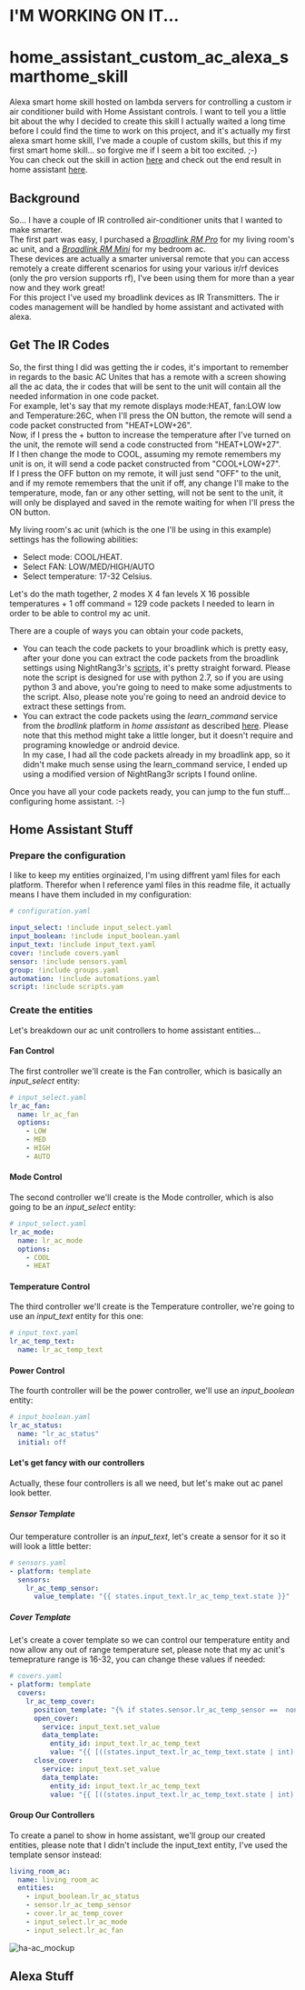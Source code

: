 # I'M WORKING ON IT...


# home_assistant_custom_ac_alexa_smarthome_skill
Alexa smart home skill hosted on lambda servers for controlling a custom ir air conditioner build with Home Assistant controls.
I want to tell you a little bit about the why I decided to create this skill I actually waited a long time before I could find the time to work on this project, and it's actually my first alexa smart home skill, I've made a couple of custom skills, but this if my first smart home skill... so forgive me if I seem a bit too excited. ;-)</br>
You can check out the skill in action [here](https://www.youtube.com/edit?o=U&video_id=Y4i989zwQlc) and check out the end result in home assistant [here](ha-ac.jpg).


## Background
So... I have a couple of IR controlled air-conditioner units that I wanted to make smarter. </br>
The first part was easy, I purchased a [*Broadlink RM Pro*](https://www.aliexpress.com/item/Broadlink-RM2-RM-Pro-Smart-home-Automation-Universal-Intelligent-wireless-remote-control-WIFI-IR-RF-switch/32738344424.html?spm=a2g0s.9042311.0.0.svn7ka) for my living room's ac unit, and a [*Broadlink RM Mini*](https://www.aliexpress.com/item/Broadlink-RM2-RM-PRO-Smart-Home-Automation-WiFi-IR-RF-Universal-Intelligent-Wireless-remote-Controller-for/32729931353.html?spm=a2g0s.9042311.0.0.svn7ka) for my bedroom ac.</br>
These devices are actually a smarter universal remote that you can access remotely a create different scenarios for using your various ir/rf devices (only the pro version supports rf), I've been using them for more than a year now and they work great!</br>
For this project I've used my broadlink devices as IR Transmitters. The ir codes management will be handled by home assistant and activated with alexa.

## Get The IR Codes
So, the first thing I did was getting the ir codes, it's important to remember in regards to the basic AC Unites that has a remote with a screen showing all the ac data, the ir codes that will be sent to the unit will contain all the needed information in one code packet. </br>
For example, let's say that my remote displays mode:HEAT, fan:LOW low and Temperature:26C, when I'll press the ON button, the remote will send a code packet constructed from "HEAT+LOW+26".</br>
Now, if I press the + button to increase the temperature after I've turned on the unit, the remote will send a code constructed from "HEAT+LOW+27". </br>
If I then change the mode to COOL, assuming my remote remembers my unit is on, it will send a code packet constructed from "COOL+LOW+27". </br>
If I press the OFF button on my remote, it will just send "OFF" to the unit, and if my remote remembers that the unit if off, any change I'll make to the temperature, mode, fan or any other setting, will not be sent to the unit, it will only be displayed and saved in the remote waiting for when I'll press the ON button. </br>

My living room's ac unit (which is the one I'll be using in this example) settings has the following abilities:
- Select mode: COOL/HEAT.
- Select FAN: LOW/MED/HIGH/AUTO
- Select temperature: 17-32 Celsius.

Let's do the math together, 2 modes X 4 fan levels X 16 possible temperatures + 1 off command = 129 code packets I needed to learn in order to be able to control my ac unit. </br>

There are a couple of ways you can obtain your code packets, </br>
- You can teach the code packets to your broadlink which is pretty easy, after your done you can extract the code packets from the broadlink settings using NightRang3r's [scripts](https://github.com/NightRang3r/Broadlink-e-control-db-dump), it's pretty straight forward. Please note the script is designed for use with python 2.7, so if you are using python 3 and above, you're going to need to make some adjustments to the script. Also, please note you're going to need an android device to extract these settings from.
- You can extract the code packets using the *learn_command* service from the *brodlink* platform in *home assistant* as described [here](https://home-assistant.io/components/switch.broadlink/#how-to-obtain-irrf-packets). Please note that this method might take a little longer, but it doesn't require and programing knowledge or android device. </br>
In my case, I had all the code packets already in my broadlink app, so it didn't make much sense using the learn_command service, I ended up using a modified version of NightRang3r scripts I found online. </br>

Once you have all your code packets ready, you can jump to the fun stuff... configuring home assistant. :-)

## Home Assistant Stuff
### Prepare the configuration
I like to keep my entities orginaized, I'm using diffrent yaml files for each platform. Therefor when I reference yaml files in this readme file, it actually means I have them included in my configuration:</br>
```yaml
# configuration.yaml

input_select: !include input_select.yaml
input_boolean: !include input_boolean.yaml
input_text: !include input_text.yaml
cover: !include covers.yaml
sensor: !include sensors.yaml
group: !include groups.yaml
automation: !include automations.yaml
script: !include scripts.yam
```

### Create the entities
Let's breakdown our ac unit controllers to home assistant entities...</br>

#### Fan Control
The first controller we'll create is the Fan controller, which is basically an *input_select* entity:</br>
```yaml
# input_select.yaml
lr_ac_fan:
  name: lr_ac_fan
  options:
    - LOW
    - MED
    - HIGH
    - AUTO
```
#### Mode Control
The second controller we'll create is the Mode controller, which is also going to be an *input_select* entity:</br>
```yaml
# input_select.yaml
lr_ac_mode:
  name: lr_ac_mode
  options:
    - COOL
    - HEAT
```
#### Temperature Control
The third controller we'll create is the Temperature controller, we're going to use an *input_text* entity for this one:</br>
```yaml
# input_text.yaml
lr_ac_temp_text:
  name: lr_ac_temp_text
```
#### Power Control
The fourth controller will be the power controller, we'll use an *input_boolean* entity:</br>
```yaml
# input_boolean.yaml
lr_ac_status:
  name: "lr_ac_status"
  initial: off
```
#### Let's get fancy with our controllers
Actually, these four controllers is all we need, but let's make out ac panel look better.</br>

##### Sensor Template
Our temperature controller is an *input_text*, let's create a sensor for it so it will look a little better:</br>
```yaml
# sensors.yaml
- platform: template
  sensors:
    lr_ac_temp_sensor:
      value_template: "{{ states.input_text.lr_ac_temp_text.state }}"
```
##### Cover Template
Let's create a cover template so we can control our temperature entity and now allow any out of range temperature set, please note that my ac unit's temeprature range is 16-32, you can change these values if needed:</br>
```yaml
# covers.yaml
- platform: template
  covers:
    lr_ac_temp_cover:
      position_template: "{% if states.sensor.lr_ac_temp_sensor ==  none %}25{% else %}{{ states.sensor.lr_ac_temp_sensor.state | int }}{% endif %}"
      open_cover:
        service: input_text.set_value
        data_template:
          entity_id: input_text.lr_ac_temp_text
          value: "{{ [((states.input_text.lr_ac_temp_text.state | int) + 1), 32] | min }}"
      close_cover:
        service: input_text.set_value
        data_template:
          entity_id: input_text.lr_ac_temp_text
          value: "{{ [((states.input_text.lr_ac_temp_text.state | int) - 1), 16] | max }}"
```
#### Group Our Controllers
To create a panel to show in home assistant, we'll group our created entities, please note that I didn't include the input_text entity, I've used the template sensor instead:</br>
```yaml
living_room_ac:
  name: living_room_ac
  entities:
    - input_boolean.lr_ac_status
    - sensor.lr_ac_temp_sensor
    - cover.lr_ac_temp_cover
    - input_select.lr_ac_mode
    - input_select.lr_ac_fan
```
![ha-ac_mockup](ha-ac.jpg, "this is what the end result looks like in ha")
## Alexa Stuff
